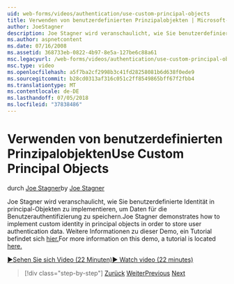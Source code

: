 ```yaml
---
uid: web-forms/videos/authentication/use-custom-principal-objects
title: Verwenden von benutzerdefinierten Prinzipalobjekten | Microsoft-Dokumentation
author: JoeStagner
description: Joe Stagner wird veranschaulicht, wie Sie benutzerdefinierte Identität in principal-Objekten zu implementieren, um Daten für die Benutzerauthentifizierung zu speichern. Weitere Informationen zu dieser Demo...
ms.author: aspnetcontent
ms.date: 07/16/2008
ms.assetid: 368733eb-0822-4b97-8e5a-127be6c88a61
msc.legacyurl: /web-forms/videos/authentication/use-custom-principal-objects
msc.type: video
ms.openlocfilehash: a5f7ba2cf2998b3c41fd28258081b6d638f0ede9
ms.sourcegitcommit: b28cd0313af316c051c2ff8549865bff67f2fbb4
ms.translationtype: MT
ms.contentlocale: de-DE
ms.lasthandoff: 07/05/2018
ms.locfileid: "37838486"
---
```

<a name="use-custom-principal-objects"></a><span data-ttu-id="09179-104">Verwenden von benutzerdefinierten Prinzipalobjekten</span><span class="sxs-lookup"><span data-stu-id="09179-104">Use Custom Principal Objects</span></span>
====================
<span data-ttu-id="09179-105">durch [Joe Stagner](https://github.com/JoeStagner)</span><span class="sxs-lookup"><span data-stu-id="09179-105">by [Joe Stagner](https://github.com/JoeStagner)</span></span>

<span data-ttu-id="09179-106">Joe Stagner wird veranschaulicht, wie Sie benutzerdefinierte Identität in principal-Objekten zu implementieren, um Daten für die Benutzerauthentifizierung zu speichern.</span><span class="sxs-lookup"><span data-stu-id="09179-106">Joe Stagner demonstrates how to implement custom identity in principal objects in order to store user authentication data.</span></span> <span data-ttu-id="09179-107">Weitere Informationen zu dieser Demo, ein Tutorial befindet sich [hier.](../../overview/older-versions-security/introduction/forms-authentication-configuration-and-advanced-topics-vb.md)</span><span class="sxs-lookup"><span data-stu-id="09179-107">For more information on this demo, a tutorial is located [here.](../../overview/older-versions-security/introduction/forms-authentication-configuration-and-advanced-topics-vb.md)</span></span>

[<span data-ttu-id="09179-108">&#9654;Sehen Sie sich Video (22 Minuten)</span><span class="sxs-lookup"><span data-stu-id="09179-108">&#9654; Watch video (22 minutes)</span></span>](https://channel9.msdn.com/Blogs/ASP-NET-Site-Videos/use-custom-principal-objects)

> [!div class="step-by-step"]
> <span data-ttu-id="09179-109">[Zurück](add-custom-data-to-the-authentication-method.md)
> [Weiter](understanding-aspnet-memberships.md)</span><span class="sxs-lookup"><span data-stu-id="09179-109">[Previous](add-custom-data-to-the-authentication-method.md)
[Next](understanding-aspnet-memberships.md)</span></span>
